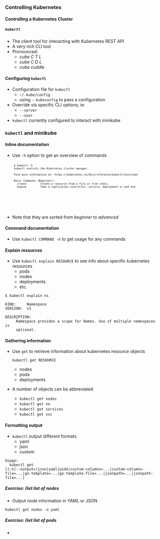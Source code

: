 ### Controlling Kubernetes


#### Controlling a Kubernetes Cluster


##### `kubectl`
* The client tool for interacting with Kubernetes REST API
* A very rich CLI tool
* Pronounced:
  + _cube C T L_
  + _cube C D L_
  + _cube cuddle_



#### Configuring `kubectl`
* Configuration file for `kubectl` 
   + `~/.kube/config`
   + using `--kubeconfig` to pass a configuration
* Override via specific CLI options; ie:
   + `--server`
   + `--user`
* `kubectl` currently configured to interact with minikube 


### `kubectl` and minikube



#### Inline documentation
* Use `-h` option to get an overview of commands 
   <pre style="font-size:10;"><code data-trim data-noescape>
   $ kubectl -h  
   kubectl controls the Kubernetes cluster manager. 
   
   Find more information at: https://kubernetes.io/docs/reference/kubectl/overview/
   
   Basic Commands (Beginner):
     create         Create a resource from a file or from stdin.
     expose         Take a replication controller, service, deployment or pod and
   <!-- .element: style="font-size:10;"  -->

</code></pre>   
* Note that they are sorted from _beginner_ to _advanced_

<!-- .element: class="stretch"  -->


#### Command documentation
* Use `kubectl COMMAND -h` to get usage for any commands


#### Explain resources
* Use `kubectl explain RESOURCE` to see info about specific kubernetes resources
  + pods
  + nodes
  + deployments
  + etc.

```
$ kubectl explain ns

KIND:     Namespace
VERSION:  v1

DESCRIPTION:
     Namespace provides a scope for Names. Use of multiple namespaces is
     optional.
```
<!-- .element: class="fragment" data-fragment-index="0" style="font-size:10;" -->



#### Gathering information
* Use `get` to retrieve information about kubernetes resource objects
  ```
  kubectl get RESOURCE
  ```
  + nodes
  + pods
  + deployments

* A number of objects can be abbreviated
   + `kubectl get nodes`
   + `kubectl get no`
   + `kubectl get services`
   + `kubectl get svc`


#### Formatting output
* `kubectl` output different formats
  + yaml
  + json
  + custom

```
Usage:
  kubectl get
[(-o|--output=)json|yaml|wide|custom-columns=...|custom-columns-file=...|go-template=...|go-template-file=...|jsonpath=...|jsonpath-file=...]
```
<!-- .element: class="fragment" data-fragment-index="0" -->


##### Exercise: Get list of nodes
* Output node information in YAML or JSON

```
kubectl get nodes -o yaml
```
<!-- .element: class="fragment" data-fragment-index="0" -->


##### Exercise: Get list of pods
* 

